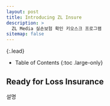 ```yaml
---
layout: post
title: Introducing ZL Insure
description: >
  ZL Media 실손보험 확인 키오스크 프로그램
sitemap: false
---
```


{:.lead}

- Table of Contents
{:toc .large-only}

## Ready for Loss Insurance 

설명


